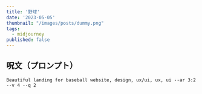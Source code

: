 ```yaml
---
title: '野球'
date: '2023-05-05'
thumbnail: "/images/posts/dummy.png"
tags:
  - midjourney
published: false
---
```


## 呪文（プロンプト）
```
Beautiful landing for baseball website, design, ux/ui, ux, ui --ar 3:2 --v 4 --q 2
```